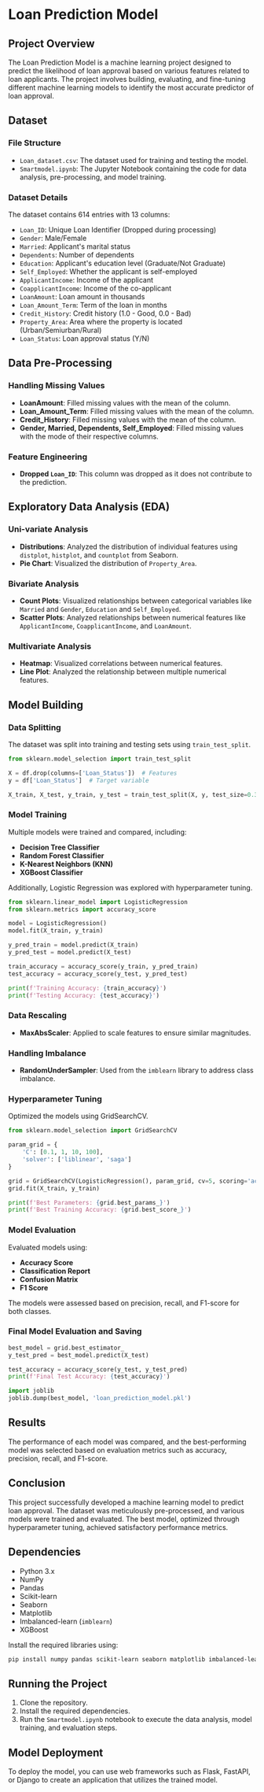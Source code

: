 # Loan Prediction Model 

## Project Overview

The Loan Prediction Model is a machine learning project designed to predict the likelihood of loan approval based on various features related to loan applicants. The project involves building, evaluating, and fine-tuning different machine learning models to identify the most accurate predictor of loan approval. 

## Dataset

### File Structure

- `Loan_dataset.csv`: The dataset used for training and testing the model.
- `Smartmodel.ipynb`: The Jupyter Notebook containing the code for data analysis, pre-processing, and model training.

### Dataset Details

The dataset contains 614 entries with 13 columns:

- `Loan_ID`: Unique Loan Identifier (Dropped during processing)
- `Gender`: Male/Female
- `Married`: Applicant's marital status
- `Dependents`: Number of dependents
- `Education`: Applicant's education level (Graduate/Not Graduate)
- `Self_Employed`: Whether the applicant is self-employed
- `ApplicantIncome`: Income of the applicant
- `CoapplicantIncome`: Income of the co-applicant
- `LoanAmount`: Loan amount in thousands
- `Loan_Amount_Term`: Term of the loan in months
- `Credit_History`: Credit history (1.0 - Good, 0.0 - Bad)
- `Property_Area`: Area where the property is located (Urban/Semiurban/Rural)
- `Loan_Status`: Loan approval status (Y/N)

## Data Pre-Processing

### Handling Missing Values

- **LoanAmount**: Filled missing values with the mean of the column.
- **Loan_Amount_Term**: Filled missing values with the mean of the column.
- **Credit_History**: Filled missing values with the mean of the column.
- **Gender, Married, Dependents, Self_Employed**: Filled missing values with the mode of their respective columns.

### Feature Engineering

- **Dropped `Loan_ID`**: This column was dropped as it does not contribute to the prediction.

## Exploratory Data Analysis (EDA)

### Uni-variate Analysis

- **Distributions**: Analyzed the distribution of individual features using `distplot`, `histplot`, and `countplot` from Seaborn.
- **Pie Chart**: Visualized the distribution of `Property_Area`.

### Bivariate Analysis

- **Count Plots**: Visualized relationships between categorical variables like `Married` and `Gender`, `Education` and `Self_Employed`.
- **Scatter Plots**: Analyzed relationships between numerical features like `ApplicantIncome`, `CoapplicantIncome`, and `LoanAmount`.

### Multivariate Analysis

- **Heatmap**: Visualized correlations between numerical features.
- **Line Plot**: Analyzed the relationship between multiple numerical features.

## Model Building

### Data Splitting

The dataset was split into training and testing sets using `train_test_split`.

```python
from sklearn.model_selection import train_test_split

X = df.drop(columns=['Loan_Status'])  # Features
y = df['Loan_Status']  # Target variable

X_train, X_test, y_train, y_test = train_test_split(X, y, test_size=0.3, random_state=42)
```

### Model Training

Multiple models were trained and compared, including:

- **Decision Tree Classifier**
- **Random Forest Classifier**
- **K-Nearest Neighbors (KNN)**
- **XGBoost Classifier**

Additionally, Logistic Regression was explored with hyperparameter tuning.

```python
from sklearn.linear_model import LogisticRegression
from sklearn.metrics import accuracy_score

model = LogisticRegression()
model.fit(X_train, y_train)

y_pred_train = model.predict(X_train)
y_pred_test = model.predict(X_test)

train_accuracy = accuracy_score(y_train, y_pred_train)
test_accuracy = accuracy_score(y_test, y_pred_test)

print(f'Training Accuracy: {train_accuracy}')
print(f'Testing Accuracy: {test_accuracy}')
```

### Data Rescaling

- **MaxAbsScaler**: Applied to scale features to ensure similar magnitudes.

### Handling Imbalance

- **RandomUnderSampler**: Used from the `imblearn` library to address class imbalance.

### Hyperparameter Tuning

Optimized the models using GridSearchCV.

```python
from sklearn.model_selection import GridSearchCV

param_grid = {
    'C': [0.1, 1, 10, 100],
    'solver': ['liblinear', 'saga']
}

grid = GridSearchCV(LogisticRegression(), param_grid, cv=5, scoring='accuracy')
grid.fit(X_train, y_train)

print(f'Best Parameters: {grid.best_params_}')
print(f'Best Training Accuracy: {grid.best_score_}')
```

### Model Evaluation

Evaluated models using:

- **Accuracy Score**
- **Classification Report**
- **Confusion Matrix**
- **F1 Score**

The models were assessed based on precision, recall, and F1-score for both classes.

### Final Model Evaluation and Saving

```python
best_model = grid.best_estimator_
y_test_pred = best_model.predict(X_test)

test_accuracy = accuracy_score(y_test, y_test_pred)
print(f'Final Test Accuracy: {test_accuracy}')

import joblib
joblib.dump(best_model, 'loan_prediction_model.pkl')
```

## Results

The performance of each model was compared, and the best-performing model was selected based on evaluation metrics such as accuracy, precision, recall, and F1-score.

## Conclusion

This project successfully developed a machine learning model to predict loan approval. The dataset was meticulously pre-processed, and various models were trained and evaluated. The best model, optimized through hyperparameter tuning, achieved satisfactory performance metrics.

## Dependencies

- Python 3.x
- NumPy
- Pandas
- Scikit-learn
- Seaborn
- Matplotlib
- Imbalanced-learn (`imblearn`)
- XGBoost

Install the required libraries using:

```bash
pip install numpy pandas scikit-learn seaborn matplotlib imbalanced-learn xgboost
```

## Running the Project

1. Clone the repository.
2. Install the required dependencies.
3. Run the `Smartmodel.ipynb` notebook to execute the data analysis, model training, and evaluation steps.

## Model Deployment

To deploy the model, you can use web frameworks such as Flask, FastAPI, or Django to create an application that utilizes the trained model.
